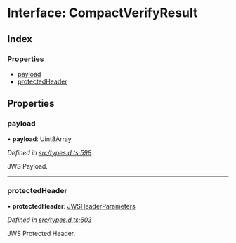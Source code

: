# Interface: CompactVerifyResult

## Index

### Properties

* [payload](_types_d_.compactverifyresult.md#payload)
* [protectedHeader](_types_d_.compactverifyresult.md#protectedheader)

## Properties

### payload

•  **payload**: Uint8Array

*Defined in [src/types.d.ts:598](https://github.com/panva/jose/blob/v3.7.1/src/types.d.ts#L598)*

JWS Payload.

___

### protectedHeader

•  **protectedHeader**: [JWSHeaderParameters](_types_d_.jwsheaderparameters.md)

*Defined in [src/types.d.ts:603](https://github.com/panva/jose/blob/v3.7.1/src/types.d.ts#L603)*

JWS Protected Header.

